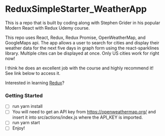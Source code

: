 # ReduxSimpleStarter_WeatherApp

This is a repo that is built by coding along with Stephen Grider in his popular Modern React with Redux Udemy course.

This repo uses React, Redux, Redux Promise, OpenWeatherMap, and GoogleMaps api. The app allows a user to search for cities and display their weather data for the next five days in graph form using the react-sparklines library. Multiple cites can be displayed at once. Only US cities work for right now!

I think he does an excellent job with the course and highly recommend it! See link below to access it.

Interested in learning [Redux](https://www.udemy.com/react-redux/)?

### Getting Started

- [ ] run yarn install 
- [ ] You will need to get an API key from https://openweathermap.org/ and insert it into src/actions/index.js where the API_KEY is imported. 
- [ ] run yarn start 
- [ ] Enjoy!

